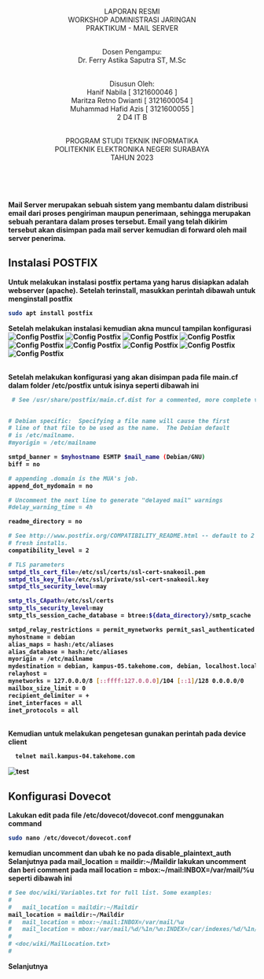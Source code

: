 <p align=center>
LAPORAN RESMI <br>
WORKSHOP ADMINISTRASI JARINGAN </br>
PRAKTIKUM - MAIL SERVER<br><br>

<p align=center>
Dosen Pengampu:<br>
Dr. Ferry Astika Saputra ST, M.Sc<br><br>

<p align=center>
Disusun Oleh:<br>
Hanif Nabila [ 3121600046 ]<br>
Maritza Retno Dwianti [ 3121600054 ]<br>
Muhammad Hafid Azis [ 3121600055 ]<br>
2 D4 IT B<br><br>

<p align=center>
PROGRAM STUDI TEKNIK INFORMATIKA<br>
POLITEKNIK ELEKTRONIKA NEGERI SURABAYA<br>
TAHUN 2023
</p>
<br><br><br>

<b> Mail Server <b> merupakan sebuah sistem yang membantu dalam distribusi email dari proses pengiriman maupun penerimaan, sehingga merupakan sebuah perantara dalam proses tersebut. Email yang telah dikirim tersebut akan disimpan pada mail server kemudian di forward oleh mail server penerima.
## Instalasi POSTFIX
  Untuk melakukan instalasi postfix pertama yang harus disiapkan adalah webserver (apache). Setelah terinstall, masukkan perintah dibawah untuk menginstall postfix
  
```bash
sudo apt install postfix
```
Setelah melakukan instalasi kemudian akna muncul tampilan konfigurasi <br>
  ![Config Postfix](img/postfix_conf.jpg)
  ![Config Postfix](img/postfix_conf2.jpg)
  ![Config Postfix](img/postfix_conf3.jpg)
  ![Config Postfix](img/postfix_conf4.jpg)
  ![Config Postfix](img/postfix_conf5.jpg)
  ![Config Postfix](img/postfix_conf6.jpg)
  ![Config Postfix](img/postfix_conf7.jpg)
  ![Config Postfix](img/postfix_conf8.jpg)
  ![Config Postfix](img/postfix_conf9.jpg)
 
  <br> Setelah melakukan konfigurasi yang akan disimpan pada file <b>main.cf</b> dalam folder <b>/etc/postfix</b> untuk isinya seperti dibawah ini 
 ```bash
  # See /usr/share/postfix/main.cf.dist for a commented, more complete version


# Debian specific:  Specifying a file name will cause the first
# line of that file to be used as the name.  The Debian default
# is /etc/mailname.
#myorigin = /etc/mailname

smtpd_banner = $myhostname ESMTP $mail_name (Debian/GNU)
biff = no

# appending .domain is the MUA's job.
append_dot_mydomain = no

# Uncomment the next line to generate "delayed mail" warnings
#delay_warning_time = 4h

readme_directory = no

# See http://www.postfix.org/COMPATIBILITY_README.html -- default to 2 on
# fresh installs.
compatibility_level = 2

# TLS parameters
smtpd_tls_cert_file=/etc/ssl/certs/ssl-cert-snakeoil.pem
smtpd_tls_key_file=/etc/ssl/private/ssl-cert-snakeoil.key
smtpd_tls_security_level=may

smtp_tls_CApath=/etc/ssl/certs
smtp_tls_security_level=may
smtp_tls_session_cache_database = btree:${data_directory}/smtp_scache

smtpd_relay_restrictions = permit_mynetworks permit_sasl_authenticated defer_unauth_destination
myhostname = debian
alias_maps = hash:/etc/aliases
alias_database = hash:/etc/aliases
myorigin = /etc/mailname
mydestination = debian, kampus-05.takehome.com, debian, localhost.localdomain, localhost, mail.kampus-05.takehome.com
relayhost =
mynetworks = 127.0.0.0/8 [::ffff:127.0.0.0]/104 [::1]/128 0.0.0.0/0
mailbox_size_limit = 0
recipient_delimiter = +
inet_interfaces = all
inet_protocols = all
```
  
<br> Kemudian untuk melakukan pengetesan gunakan perintah pada device client
```bash
  telnet mail.kampus-04.takehome.com
```
  ![test](img/telnet.jpg)

## Konfigurasi Dovecot
  Lakukan edit pada file /etc/dovecot/dovecot.conf menggunakan command 
  ```bash
  sudo nano /etc/dovecot/dovecot.conf
  ```
  kemudian uncomment dan ubah ke no pada disable_plaintext_auth
  Selanjutnya pada mail_location = maildir:~/Maildir lakukan uncomment dan beri comment pada mail location = mbox:~/mail:INBOX=/var/mail/%u seperti dibawah ini
  ```bash
  # See doc/wiki/Variables.txt for full list. Some examples:
  #
  #   mail_location = maildir:~/Maildir
  mail_location = maildir:~/Maildir
  #   mail_location = mbox:~/mail:INBOX=/var/mail/%u
  #   mail_location = mbox:/var/mail/%d/%1n/%n:INDEX=/car/indexes/%d/%1n/%n
  #
  # <doc/wiki/MailLocation.txt>
  #
  ```

Selanjutnya 
  
